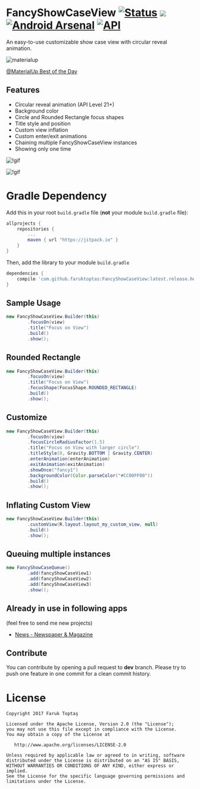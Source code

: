 # FancyShowCaseView [![Status](https://travis-ci.org/faruktoptas/FancyShowCaseView.svg?branch=master)](https://travis-ci.org/faruktoptas/FancyShowCaseView) [![](https://jitpack.io/v/faruktoptas/FancyShowCaseView.svg)](https://jitpack.io/#faruktoptas/FancyShowCaseView)  [![Android Arsenal](https://img.shields.io/badge/Android%20Arsenal-FancyShowCaseView-brightgreen.svg?style=flat)](https://android-arsenal.com/details/1/5440) [![API](https://img.shields.io/badge/API-10%2B-blue.svg?style=flat)](https://android-arsenal.com/api?level=10)
An easy-to-use customizable show case view with circular reveal animation.

![materialup](https://cloud.githubusercontent.com/assets/1595227/24761426/f80dbc64-1af3-11e7-9c99-bca3dd836a8e.png)

[@MaterialUp Best of the Day](https://material.uplabs.com/posts/fancyshowcaseview)

## Features
- Circular reveal animation (API Level 21+)
- Background color
- Circle and Rounded Rectangle focus shapes
- Title style and position 
- Custom view inflation
- Custom enter/exit animations
- Chaining multiple FancyShowCaseView instances
- Showing only one time

![!gif](https://cloud.githubusercontent.com/assets/1595227/24331187/ad143b80-1237-11e7-919c-36111c1ce559.gif)

![!gif](https://cloud.githubusercontent.com/assets/1595227/24331189/afec8d9e-1237-11e7-986d-0ab7c44db7c7.gif)

# Gradle Dependency

Add this in your root `build.gradle` file (**not** your module `build.gradle` file):

```gradle
allprojects {
	repositories {
		...
		maven { url "https://jitpack.io" }
	}
}
```

Then, add the library to your module `build.gradle`
```gradle
dependencies {
    compile 'com.github.faruktoptas:FancyShowCaseView:latest.release.here'
}
```

## Sample Usage
```java
new FancyShowCaseView.Builder(this)
        .focusOn(view)
        .title("Focus on View")
        .build()
        .show();
```
## Rounded Rectangle
```java
new FancyShowCaseView.Builder(this)
        .focusOn(view)
        .title("Focus on View")
        .focusShape(FocusShape.ROUNDED_RECTANGLE)
        .build()
        .show();
```
## Customize
```java
new FancyShowCaseView.Builder(this)
        .focusOn(view)
        .focusCircleRadiusFactor(1.5)
        .title("Focus on View with larger circle")
        .titleStyle(0, Gravity.BOTTOM | Gravity.CENTER)
        .enterAnimation(enterAnimation)
        .exitAnimation(exitAnimation)
        .showOnce("fancy1")
        .backgroundColor(Color.parseColor("#CC00FF00"))
        .build()
        .show();
```
## Inflating Custom View
```java
new FancyShowCaseView.Builder(this)
        .customView(R.layout.layout_my_custom_view, null)
        .build()
        .show();
```
## Queuing multiple instances
```java
new FancyShowCaseQueue()
	    .add(fancyShowCaseView1)
	    .add(fancyShowCaseView2)
	    .add(fancyShowCaseView3)
	    .show();
```
## Already in use in following apps
(feel free to send me new projects)
* [News - Newspaper & Magazine](https://play.google.com/store/apps/details?id=com.moblino.countrynews)

## Contribute
You can contribute by opening a pull request to **dev** branch.
Please try to push one feature in one commit for a clean commit history.

License
=======

    Copyright 2017 Faruk Toptaş

    Licensed under the Apache License, Version 2.0 (the "License");
    you may not use this file except in compliance with the License.
    You may obtain a copy of the License at

       http://www.apache.org/licenses/LICENSE-2.0

    Unless required by applicable law or agreed to in writing, software
    distributed under the License is distributed on an "AS IS" BASIS,
    WITHOUT WARRANTIES OR CONDITIONS OF ANY KIND, either express or implied.
    See the License for the specific language governing permissions and
    limitations under the License.
